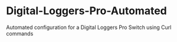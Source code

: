 # Digital-Loggers-Pro-Automated
Automated configuration for a Digital Loggers Pro Switch using Curl commands
